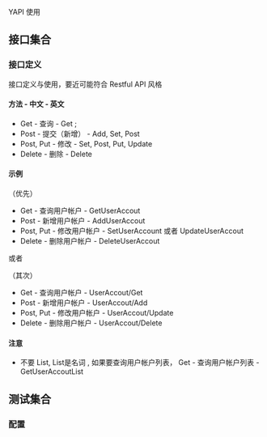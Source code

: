 
YAPI 使用


## 接口集合 ##
### 接口定义 ###

接口定义与使用，要近可能符合 Restful API 风格


#### 方法 - 中文 - 英文 ####

- Get - 查询 - Get ;
- Post - 提交（新增） - Add, Set, Post
- Post, Put - 修改 - Set, Post, Put, Update
- Delete - 删除 - Delete


#### 示例 ####

（优先）

- Get - 查询用户帐户 - GetUserAccout
- Post - 新增用户帐户 - AddUserAccout
- Post, Put - 修改用户帐户 - SetUserAccount 或者 UpdateUserAccout
- Delete - 删除用户帐户 - DeleteUserAccout

或者

（其次）

- Get - 查询用户帐户 - UserAccout/Get
- Post - 新增用户帐户 - UserAccout/Add
- Post, Put - 修改用户帐户 - UserAccout/Update
- Delete - 删除用户帐户 - UserAccout/Delete

#### 注意 ####

- 不要 List, List是名词 , 如果要查询用户帐户列表，
Get - 查询用户帐户列表 - GetUserAccoutList

## 测试集合 ##

### 配置


